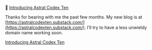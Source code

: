 📝 [Introducing Astral Codex Ten](https://slatestarcodex.com/2021/01/21/introducing-astral-codex-ten/)

Thanks for bearing with me the past few months. My new blog is at [https://astralcodexten.substack.com/](https://astralcodexten.substack.com/). I’ll try to have a less unwieldy domain name working soon.

[Introducing Astral Codex Ten](https://slatestarcodex.com/2021/01/21/introducing-astral-codex-ten/)